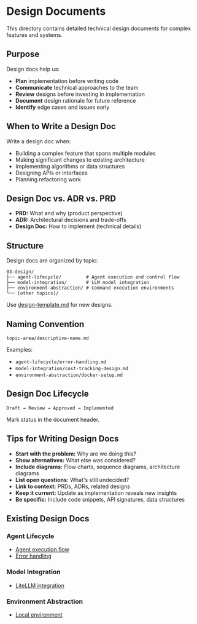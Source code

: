 # Design Documents

This directory contains detailed technical design documents for complex features and systems.

## Purpose

Design docs help us:
- **Plan** implementation before writing code
- **Communicate** technical approaches to the team
- **Review** designs before investing in implementation
- **Document** design rationale for future reference
- **Identify** edge cases and issues early

## When to Write a Design Doc

Write a design doc when:
- Building a complex feature that spans multiple modules
- Making significant changes to existing architecture
- Implementing algorithms or data structures
- Designing APIs or interfaces
- Planning refactoring work

## Design Doc vs. ADR vs. PRD

- **PRD:** What and why (product perspective)
- **ADR:** Architectural decisions and trade-offs
- **Design Doc:** How to implement (technical details)

## Structure

Design docs are organized by topic:

```
03-design/
├── agent-lifecycle/         # Agent execution and control flow
├── model-integration/       # LLM model integration
├── environment-abstraction/ # Command execution environments
└── [other topics]/
```

Use [design-template.md](./design-template.md) for new designs.

## Naming Convention

```
topic-area/descriptive-name.md
```

Examples:
- `agent-lifecycle/error-handling.md`
- `model-integration/cost-tracking-design.md`
- `environment-abstraction/docker-setup.md`

## Design Doc Lifecycle

```
Draft → Review → Approved → Implemented
```

Mark status in the document header.

## Tips for Writing Design Docs

- **Start with the problem:** Why are we doing this?
- **Show alternatives:** What else was considered?
- **Include diagrams:** Flow charts, sequence diagrams, architecture diagrams
- **List open questions:** What's still undecided?
- **Link to context:** PRDs, ADRs, related designs
- **Keep it current:** Update as implementation reveals new insights
- **Be specific:** Include code snippets, API signatures, data structures

## Existing Design Docs

### Agent Lifecycle
- [Agent execution flow](./agent-lifecycle/overview.md)
- [Error handling](./agent-lifecycle/error-handling.md)

### Model Integration
- [LiteLLM integration](./model-integration/litellm-design.md)

### Environment Abstraction
- [Local environment](./environment-abstraction/local-env-design.md)
